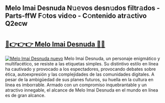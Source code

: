 ## Melo Imai Desnuda N𝚞𝚎vos desn𝚞dos filtr𝚊dos - Parts-ffW F𝚘tos vid𝚎o - C𝚘ntenido atr𝚊ctivo Q2ecw

# <h2><a href="http://mb56es.tromn.icu/?c=Melo+Imai+Desnuda">🔗👉👉👉 Melo Imai Desnuda 🔗🔗</a></h2>

[![Melo Imai Desnuda nuevo](https://i.imgur.com/pEAQMta.gif)](http://mb56es.tromn.icu/?c=Melo+Imai+Desnuda)
Melo Imai Desnuda, un personaje enigmático y multifacético, se resiste a las etiquetas simples. Su distintivo estilo en línea ha cautivado y provocado a los espectadores, provocando debates sobre ética, autoexpresión y las complejidades de las comunidades digitales. A pesar de la ambigüedad de sus planes futuros, su huella en la cultura en línea es imborrable. Armado con un compromiso inquebrantable y un atractivo innegable, el alcance de Melo Imai Desnuda en el mundo en línea es de gran alcance.
